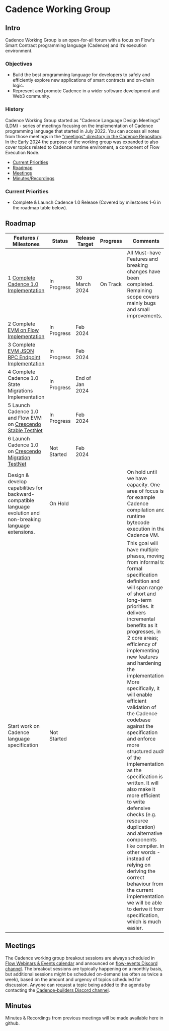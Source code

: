 # Cadence Working Group

## Intro
Cadence Working Group is an open-for-all forum with a focus on Flow's Smart Contract programming language (Cadence) and it’s execution environment.

### Objectives
* Build the best programming language for developers to safely and efficiently explore new applications of smart contracts and on-chain logic.
* Represent and promote Cadence in a wider software development and Web3 community.

### History
Cadence Working Group started as "Cadence Language Design Meetings" (LDM) - series of meetings focusing on the implementation of Cadence programming language that started in July 2022. You can access all notes from those meetings in the ["meetings" directory in the Cadence Repository](https://github.com/onflow/cadence/tree/master/meetings).
In the Early 2024 the purpose of the working group was expanded to also cover topics related to Cadence runtime enviroment, a component of Flow Execution Node.

* [Current Priorities](#current-priorities)
* [Roadmap](#roadmap)
* [Meetings](#meetings)
* [Minutes/Recordings](#minutes)

### Current Priorities

- Complete & Launch Cadence 1.0 Release (Covered by milestones 1-6 in the roadmap table below).

## Roadmap

| Features / Milestones | Status | Release Target | Progress | Comments |
| ---------------------------------------------------| --------- | -------------- | --------------- | ------------- |
| 1 [Complete Cadence 1.0 Implementation](https://github.com/onflow/cadence/issues/2642) | In Progress | 30 March 2024 | On Track |All Must-have Features and breaking changes have been completed. Remaining scope covers mainly bugs and small improvements.|
| 2 Complete [EVM on Flow Implementation](https://github.com/onflow/flow-go/issues/5241) | In Progress | Feb 2024 |  | |
| 3 Complete [EVM JSON RPC Endpoint Implementation](https://github.com/onflow/flow-evm-gateway/issues/12) | In Progress | Feb 2024 | | |
| 4 Complete Cadence 1.0 State Migrations Implementation | In Progress | End of Jan 2024 | | |
| 5 Launch Cadence 1.0 and Flow EVM on [Crescendo Stable TestNet](https://forum.flow.com/t/update-on-cadence-1-0-upgrade-plan/5597) | In Progress | Feb 2024 | | |
| 6 Launch Cadence 1.0 on [Crescendo Migration TestNet](https://forum.flow.com/t/update-on-cadence-1-0-upgrade-plan/5597) | Not Started | Feb 2024 | | |
|Design & develop capabilities for backward-compatible language evolution and non-breaking language extensions.| On Hold | | | On hold until we have capacity. One area of focus is for example Cadence compilation and runtime bytecode execution in the Cadence VM.|
| Start work on Cadence language specification | Not Started | | |This goal will have multiple phases, moving from informal to formal specification definition and will span range of short and long-term priorities. It delivers incremental benefits as it progresses, in 2 core areas; efficiency of implementing new features and hardening the implementation. More specifically, it will enable efficient validation of the Cadence codebase against the specification and enforce more structured audit of the implementation as the specification is written. It will also make it more efficient to write defensive checks (e.g. resource duplication) and alternative components like compiler. In other words - instead of relying on deriving the correct behaviour from the current implementation, we will be able to derive it from specification, which is much easier.|


## Meetings

The Cadence working group breakout sessions are always scheduled in [Flow Webinars & Events calendar](https://calendar.google.com/calendar/u/0?cid=Y180Nzk3OGY1Y2Q5ZGE2MzZjYWRjNmI4NDczMTAyYjUwOTJjMWE4NjVkZDAxMDU1ODM5M2VjYjdmOWZkMGM5YWQwQGdyb3VwLmNhbGVuZGFyLmdvb2dsZS5jb20) and announced on [flow-events Discord channel](https://discord.com/channels/613813861610684416/1050190147100102787).
The breakout sessions are typically happening on a monthly basis, but additional sessions might be scheduled on-demand (as often as twice a week), based on the amount and urgency of topics scheduled for discussion.
Anyone can request a topic being added to the agenda by contacting the [Cadence-builders Discord channel](https://discord.com/channels/613813861610684416/1108479699732152503).

## Minutes
Minutes & Recordings from previous meetings will be made available here in github.
